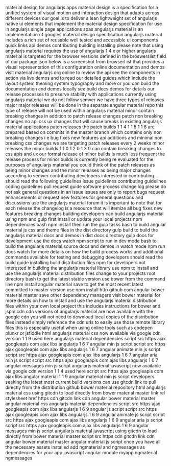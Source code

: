 material design for angularjs apps material design is a specification for a unified system of visual motion and interaction design that adapts across different devices our goal is to deliver a lean lightweight set of angularjs native ui elements that implement the material design specification for use in angularjs single page applications spas angularjs material is an implementation of googles material design specification angularjs material includes a rich set of reusable well tested and accessible ui components quick links api demos contributing building installing please note that using angularjs material requires the use of angularjs 1 4 x or higher angularjs material is targeted for the browser versions defined in the broswerslist field of our package json below is a screenshot from browserl ist that provides a visual representation of this configuration online documentation and demos visit material angularjs org online to review the api see the components in action via live demos and to read our detailed guides which include the layout system theming system typography and more or you can build the documentation and demos locally see build docs demos for details our release processes to preserve stability with applications currently using angularjs material we do not follow semver we have three types of releases major major releases will be done in the separate angular material repo this type of release will not be used within angularjs material minor contain breaking changes in addition to patch release changes patch non breaking changes no api css ux changes that will cause breaks in existing angularjs material applications patch releases the patch builds 1 1 4 1 1 5 1 1 6 are prepared based on commits in the master branch which contains only non breaking changes i e bug fixes new features api additions and minimal non breaking css changes we are targeting patch releases every 2 weeks minor releases the minor builds 1 1 0 1 2 0 1 3 0 can contain breaking changes to css apis and ux our formal release of minor builds is much less frequent the release process for minor builds is currently being re evaluated for the purposes of angularjs material you could think of the patch releases as being minor changes and the minor releases as being major changes according to semver contributing developers interested in contributing should read the following guidelines issue guidelines contributing guidelines coding guidelines pull request guide software process change log please do not ask general questions in an issue issues are only to report bugs request enhancements or request new features for general questions and discussions use the angularjs material forum it is important to note that for each release the changelog is a resource that will itemize all bug fixes new features breaking changes building developers can build angularjs material using npm and gulp first install or update your local projects npm dependencies bash npm install then run the gulp tasks bash to build angular material js css and theme files in the dist directory gulp build to build the angularjs material docs and demos in dist docs directory gulp docs for development use the docs watch npm script to run in dev mode bash to build the angularjs material source docs and demos in watch mode npm run docs watch for more details on how the build process works and additional commands available for testing and debugging developers should read the build guide installing build distribution files npm for developers not interested in building the angularjs material library use npm to install and use the angularjs material distribution files change to your projects root directory bash to get the latest stable version use bower from the command line npm install angular material save to get the most recent latest committed to master version use npm install http github com angular bower material master save other dependency managers visit bower material for more details on how to install and use the angularjs material distribution files within your own local project this includes instructions for bower and jspm cdn cdn versions of angularjs material are now available with the google cdn you will not need to download local copies of the distribution files instead simply reference the cdn urls to easily use those remote library files this is especially useful when using online tools such as codepen plunkr or jsfiddle html angularjs material css now available via google cdn version 1 1 9 used here angularjs material dependencies script src https ajax googleapis com ajax libs angularjs 1 6 7 angular min js script script src https ajax googleapis com ajax libs angularjs 1 6 7 angular animate min js script script src https ajax googleapis com ajax libs angularjs 1 6 7 angular aria min js script script src https ajax googleapis com ajax libs angularjs 1 6 7 angular messages min js script angularjs material javascript now available via google cdn version 1 1 4 used here script src https ajax googleapis com ajax libs angular material 1 1 9 angular material min js script developers seeking the latest most current build versions can use gitcdn link to pull directly from the distribution github bower material repository html angularjs material css using gitcdn to load directly from bower material master link rel stylesheet href https cdn gitcdn link cdn angular bower material master angular material css angularjs material dependencies script src https ajax googleapis com ajax libs angularjs 1 6 9 angular js script script src https ajax googleapis com ajax libs angularjs 1 6 9 angular animate js script script src https ajax googleapis com ajax libs angularjs 1 6 9 angular aria js script script src https ajax googleapis com ajax libs angularjs 1 6 9 angular messages min js script angularjs material javascript using gitcdn to load directly from bower material master script src https cdn gitcdn link cdn angular bower material master angular material js script once you have all the necessary assets installed add ngmaterial and ngmessages as dependencies for your app javascript angular module myapp ngmaterial ngmessages